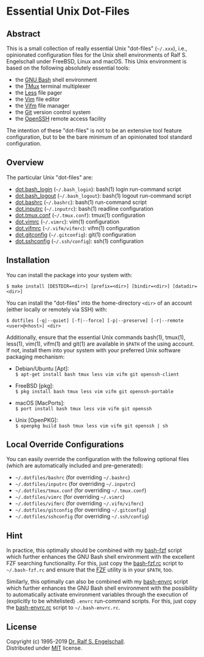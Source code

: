 

Essential Unix Dot-Files
========================

Abstract
--------

This is a small collection of really essential Unix "dot-files"
(`~/.xxx`), i.e., opinionated configuration files for the Unix shell
environments of Ralf S. Engelschall under FreeBSD, Linux and macOS. This
Unix environment is based on the following absolutely essential tools:

- the [GNU Bash](https://www.gnu.org/software/bash/) shell environment
- the [TMux](https://tmux.github.io/) terminal multiplexer
- the [Less](http://www.greenwoodsoftware.com/less/) file pager
- the [Vim](http://www.vim.org/) file editor
- the [Vifm](https://vifm.info/) file manager
- the [Git](https://git-scm.com/) version control system
- the [OpenSSH](http://www.openssh.com/) remote access facility

The intention of these "dot-files" is not to be an extensive tool
feature configuration, but to be the bare minimum of an opinionated tool
standard configuration.

Overview
--------

The particular Unix "dot-files" are:

- [dot.bash_login](./dot.bash_login) (`~/.bash_login`): bash(1) login run-command script
- [dot.bash_logout](./dot.bash_logout) (`~/.bash_logout`): bash(1) logout run-command script
- [dot.bashrc](./dot.bashrc) (`~/.bashrc`): bash(1) run-command script
- [dot.inputrc](./dot.inputrc) (`~/.inputrc`): bash(1) readline configuration
- [dot.tmux.conf](./dot.tmux.conf) (`~/.tmux.conf`): tmux(1) configuration
- [dot.vimrc](./dot.vimrc) (`~/.vimrc`): vim(1) configuration
- [dot.vifmrc](./dot.vifmrc) (`~/.vifm/vifmrc`): vifm(1) configuration
- [dot.gitconfig](./dot.gitconfig) (`~/.gitconfig`): git(1) configuration
- [dot.sshconfig](./dot.sshconfig) (`~/.ssh/config`): ssh(1) configuration

Installation
------------

You can install the package into your system with:

```
$ make install [DESTDIR=<dir>] [prefix=<dir>] [bindir=<dir>] [datadir=<dir>]
```

You can install the "dot-files" into the home-directory `<dir>` of an
account (either locally or remotely via SSH) with:

```
$ dotfiles [-q|--quiet] [-f|--force] [-p|--preserve] [-r|--remote <user>@<host>] <dir>
```

Additionally, ensure that the essential Unix commands bash(1), tmux(1),
less(1), vim(1), vifm(1) and git(1) are available in `$PATH` of the
using account. If not, install them into your system with your preferred
Unix software packaging mechanism:

- Debian/Ubuntu [Apt]:<br/>
  `$ apt-get install bash tmux less vim vifm git openssh-client`

- FreeBSD [pkg]:<br/>
  `$ pkg install bash tmux less vim vifm git openssh-portable`

- macOS [MacPorts]:<br/>
  `$ port install bash tmux less vim vifm git openssh`

- Unix [OpenPKG]:<br/>
  `$ openpkg build bash tmux less vim vifm git openssh | sh`

Local Override Configurations
-----------------------------

You can easily override the configuration with the following optional
files (which are automatically included and pre-generated):

- `~/.dotfiles/bashrc`    (for overriding `~/.bashrc`)
- `~/.dotfiles/inputrc`   (for overriding `~/.inputrc`)
- `~/.dotfiles/tmux.conf` (for overriding `~/.tmux.conf`)
- `~/.dotfiles/vimrc`     (for overriding `~/.vimrc`)
- `~/.dotfiles/vifmrc`    (for overriding `~/.vifm/vifmrc`)
- `~/.dotfiles/gitconfig` (for overriding `~/.gitconfig`)
- `~/.dotfiles/sshconfig` (for overriding `~/.ssh/config`)

Hint
----

In practice, this optimally should be combined with my [bash-fzf](https://github.com/rse/bash-fzf)
script which further enhances the GNU Bash shell environment with the excellent FZF searching functionality.
For this, just copy the [bash-fzf.rc](https://github.com/rse/bash-fzf/blob/master/bash-fzf.rc) script
to `~/.bash-fzf.rc` and ensure that the [FZF](https://github.com/junegunn/fzf/) utility is in your `$PATH`, too.

Similarly, this optimally can also be combined with my [bash-envrc](https://github.com/rse/bash-envrc)
script which further enhances the GNU Bash shell environment with the possibility to automatically
activate environment variables through the execution of (explicitly to be whitelisted) `.envrc` run-command scripts.
For this, just copy the [bash-envrc.rc](https://github.com/rse/bash-envrc/blob/master/bash-envrc.rc) script
to `~/.bash-envrc.rc`.

License
-------

Copyright (c) 1995-2019 [Dr. Ralf S. Engelschall](mailto:rse@engelschall.com).<br/>
Distributed under [MIT](https://opensource.org/licenses/MIT) license.

